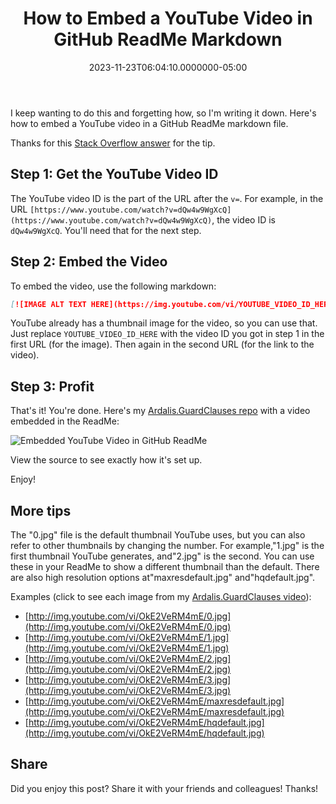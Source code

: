 ﻿---
title: How to Embed a YouTube Video in GitHub ReadMe Markdown
date: "2023-11-23T06:04:10.0000000-05:00"
description: I keep wanting to do this and forgetting how, so I'm writing it down. Here's how to embed a YouTube video in a GitHub ReadMe markdown file.
featuredImage: /img/how-to-embed-youtube-video-in-github-readme-markdown.png
---

I keep wanting to do this and forgetting how, so I'm writing it down. Here's how to embed a YouTube video in a GitHub ReadMe markdown file.

Thanks for this [Stack Overflow answer](https://stackoverflow.com/a/29862696/13729) for the tip.

## Step 1: Get the YouTube Video ID

The YouTube video ID is the part of the URL after the `v=`. For example, in the URL `[https://www.youtube.com/watch?v=dQw4w9WgXcQ](https://www.youtube.com/watch?v=dQw4w9WgXcQ)`, the video ID is `dQw4w9WgXcQ`. You'll need that for the next step.

## Step 2: Embed the Video

To embed the video, use the following markdown:

```markdown
[![IMAGE ALT TEXT HERE](https://img.youtube.com/vi/YOUTUBE_VIDEO_ID_HERE/0.jpg)](https://www.youtube.com/watch?v=YOUTUBE_VIDEO_ID_HERE)
```

YouTube already has a thumbnail image for the video, so you can use that. Just replace `YOUTUBE_VIDEO_ID_HERE` with the video ID you got in step 1 in the first URL (for the image). Then again in the second URL (for the link to the video).

## Step 3: Profit

That's it! You're done. Here's my [Ardalis.GuardClauses repo](https://github.com/ardalis/guardclauses) with a video embedded in the ReadMe:

![Embedded YouTube Video in GitHub ReadMe](/img/ardalis-guardclauses-youtube-embed.png)

View the source to see exactly how it's set up.

Enjoy!

## More tips

The "0.jpg" file is the default thumbnail YouTube uses, but you can also refer to other thumbnails by changing the number. For example,"1.jpg" is the first thumbnail YouTube generates, and"2.jpg" is the second. You can use these in your ReadMe to show a different thumbnail than the default. There are also high resolution options at"maxresdefault.jpg" and"hqdefault.jpg".

Examples (click to see each image from my [Ardalis.GuardClauses video](http://www.youtube.com/watch?v=OkE2VeRM4mE)):

- [http://img.youtube.com/vi/OkE2VeRM4mE/0.jpg](http://img.youtube.com/vi/OkE2VeRM4mE/0.jpg)
- [http://img.youtube.com/vi/OkE2VeRM4mE/1.jpg](http://img.youtube.com/vi/OkE2VeRM4mE/1.jpg)
- [http://img.youtube.com/vi/OkE2VeRM4mE/2.jpg](http://img.youtube.com/vi/OkE2VeRM4mE/2.jpg)
- [http://img.youtube.com/vi/OkE2VeRM4mE/3.jpg](http://img.youtube.com/vi/OkE2VeRM4mE/3.jpg)
- [http://img.youtube.com/vi/OkE2VeRM4mE/maxresdefault.jpg](http://img.youtube.com/vi/OkE2VeRM4mE/maxresdefault.jpg)
- [http://img.youtube.com/vi/OkE2VeRM4mE/hqdefault.jpg](http://img.youtube.com/vi/OkE2VeRM4mE/hqdefault.jpg)

## Share

Did you enjoy this post? Share it with your friends and colleagues! Thanks!

